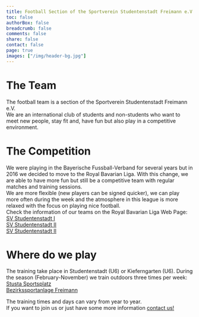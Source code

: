 ```yaml
---
title: Football Section of the Sportverein Studentenstadt Freimann e.V.
toc: false
authorBox: false
breadcrumb: false
comments: false
share: false
contact: false
page: true
images: ["/img/header-bg.jpg"]
---
```

# The Team
The football team is a section of the Sportverein Studentenstadt Freimann e.V.</br>
We are an international club of students and non-students who want to meet new people, stay fit and, have fun but also play in a competitive environment.

# The Competition
We were playing in the Bayerische Fussball-Verband for several years but in 2016 we decided to move to the Royal Bavarian Liga. With this change, we are able to have more fun but still be a competitive team with regular matches and training sessions.</br>
We are more flexible (new players can be signed quicker), we can play more often during the week and the atmosphere in this league is more relaxed with the focus on playing nice football.</br>
Check the information of our teams on the Royal Bavarian Liga Web Page:</br>
[SV Studentenstadt I](https://www.royalbavarianliga.de/teamhistory.php?teamid=o1243&saison=2030)</br>
[SV Studentenstadt II](https://www.royalbavarianliga.de/teamhistory.php?teamid=o1759&saison=2030)</br>
[SV Studentenstadt II](https://www.royalbavarianliga.de/teamhistory.php?teamid=o2109&saison=2030)</br>

# Where do we play
The training take place in Studentenstadt (U6) or Kieferngarten (U6). During the season (February-November) we train outdoors three times per week:</br>
[Stusta Sportsplatz](https://goo.gl/maps/6sQFcuVFbq9sqfwh6)</br>
[Bezirkssportanlage Freimann](https://goo.gl/maps/yF1WKx4rnGuLH6L36)</br>

The training times and days can vary from year to year.</br>
If you want to join us or just have some more information [contact us!](/contact)
